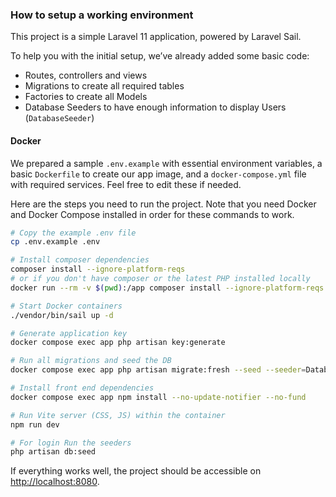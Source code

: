 ### How to setup a working environment

This project is a simple Laravel 11 application, powered by Laravel Sail.

To help you with the initial setup, we’ve already added some basic code:
 - Routes, controllers and views
 - Migrations to create all required tables
 - Factories to create all Models
 - Database Seeders to have enough information to display Users (`DatabaseSeeder`)

#### Docker

We prepared a sample `.env.example` with essential environment variables, 
a basic `Dockerfile` to create our app image, and a `docker-compose.yml` file with required services. 
Feel free to edit these if needed.

Here are the steps you need to run the project.
Note that you need Docker and Docker Compose installed in order for these commands to work.

```sh
# Copy the example .env file
cp .env.example .env

# Install composer dependencies
composer install --ignore-platform-reqs
# or if you don't have composer or the latest PHP installed locally
docker run --rm -v $(pwd):/app composer install --ignore-platform-reqs

# Start Docker containers
./vendor/bin/sail up -d

# Generate application key
docker compose exec app php artisan key:generate

# Run all migrations and seed the DB
docker compose exec app php artisan migrate:fresh --seed --seeder=DatabaseSeeder

# Install front end dependencies
docker compose exec app npm install --no-update-notifier --no-fund

# Run Vite server (CSS, JS) within the container
npm run dev

# For login Run the seeders
php artisan db:seed
```
If everything works well, the project should be accessible on [http://localhost:8080](http://localhost:8080).

